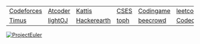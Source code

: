<body>
<table>

<tr>
<td><a href="https://codeforces.com/profile/Hauntedcode">Codeforces</a></td>
<td><a href="https://atcoder.jp/users/hauntedcode">Atcoder</a></td>
<td><a href="https://open.kattis.com/users/munem-shahriar">Kattis</a></td>
<td><a href="https://cses.fi/user/228008">CSES</a></td>
<td><a href="https://www.codingame.com/profile/ca41e26af9030c01f97431a1a5f7e7bb8986395">Codingame</a></td>
<td><a href="https://leetcode.com/Hauntedcode/">leetcode</a></td>
<td><a href="https://www.hackerrank.com/profile/Hauntedcode ">Hackerrank</a></td>
</tr>
<tr>
<td><a href="https://acm.timus.ru/author.aspx?id=376661">Timus</a></td>
<td><a href="https://lightoj.com/user/user-zub5bn7r">lightOJ</a></td>
<td><a href="https://www.hackerearth.com/@Hauntedcode">Hackerearth</a></td>
<td><a href="https://toph.co/u/Hauntedcode">toph</a></td>
<td><a href="https://judge.beecrowd.com/en/profile/945007">beecrowd</a></td>
<td><a href="https://www.codechef.com/users/hauntedcode">Codechef</a></td>
<td><a href="https://www.spoj.com/users/hauntedcode/">spoj</a></td>
</tr>





</table>
<a href="https://projecteuler.net/profile/Hauntedcode.png" target="_top"><img src="https://projecteuler.net/profile/Hauntedcode.png" border="0" alt="ProjectEuler"/></a>

</body>
